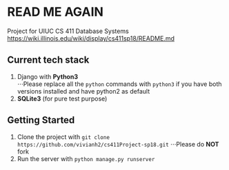 # READ ME AGAIN
Project for UIUC CS 411 Database Systems  
https://wiki.illinois.edu/wiki/display/cs411sp18/README.md

## Current tech stack
1. Django with **Python3**  
⋅⋅⋅Please replace all the `python` commands with `python3` if you have both versions installed and have python2 as default
2. **SQLite3** (for pure test purpose)

## Getting Started  
1. Clone the project with `git clone https://github.com/vivianh2/cs411Project-sp18.git`
⋅⋅⋅Please do **NOT** fork  
2. Run the server with `python manage.py runserver`  
